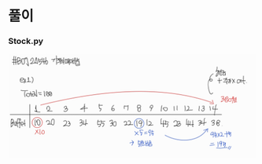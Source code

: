 # 풀이
### Stock.py
![](https://github.com/Hyunjoon83/Algorithm_Study/blob/main/3%EC%A3%BC%EC%B0%A8%20%EC%8A%A4%ED%84%B0%EB%94%94/BOJ_20546%20(Stock.py)%20%ED%92%80%EC%9D%B4.jpg)
